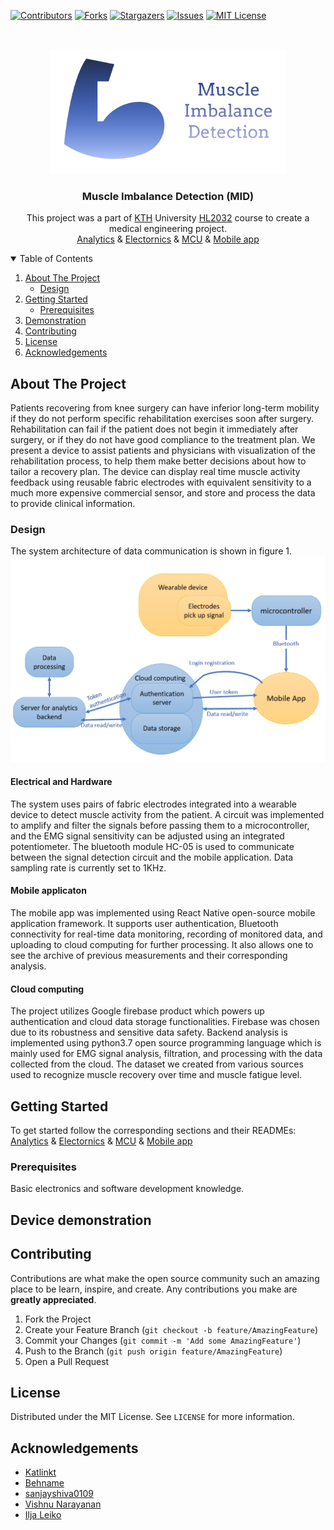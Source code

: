 <!-- PROJECT SHIELDS -->
<!--
*** I'm using markdown "reference style" links for readability.
*** Reference links are enclosed in brackets [ ] instead of parentheses ( ).
*** See the bottom of this document for the declaration of the reference variables
*** for contributors-url, forks-url, etc. This is an optional, concise syntax you may use.
*** https://www.markdownguide.org/basic-syntax/#reference-style-links
-->
[![Contributors][contributors-shield]][contributors-url]
[![Forks][forks-shield]][forks-url]
[![Stargazers][stars-shield]][stars-url]
[![Issues][issues-shield]][issues-url]
[![MIT License][license-shield]][license-url]



<!-- PROJECT LOGO -->
<br />
<p align="center">
  <a href="https://github.com/leikoilja/muscle-imbalance-detection">
    <img src="images/logo.png" alt="Logo" height="200">
  </a>

  <h3 align="center">Muscle Imbalance Detection (MID)</h3>

  <p align="center">
    This project was a part of <a href="https://www.kth.se/">KTH</a> University <a href="https://www.kth.se/student/kurser/kurs/HL2032?l=en">HL2032</a> course to create a medical engineering project.
    <br />
    <a href="https://github.com/leikoilja/muscle-imbalance-detection/tree/master/analytics">Analytics</a>
    &
    <a href="https://github.com/leikoilja/muscle-imbalance-detection/tree/master/electornics">Electornics</a>
    &
    <a href="https://github.com/leikoilja/muscle-imbalance-detection/tree/master/mcu">MCU</a>
    &
    <a href="https://github.com/leikoilja/muscle-imbalance-detection/tree/master/mobile_app">Mobile app</a>
  </p>
</p>



<!-- TABLE OF CONTENTS -->
<details open="open">
  <summary>Table of Contents</summary>
  <ol>
    <li>
      <a href="#about-the-project">About The Project</a>
      <ul>
        <li><a href="#design">Design</a></li>
      </ul>
    </li>
    <li>
      <a href="#getting-started">Getting Started</a>
      <ul>
        <li><a href="#prerequisites">Prerequisites</a></li>
      </ul>
    </li>
    <li><a href="#device-demonstration">Demonstration</a></li>
    <li><a href="#contributing">Contributing</a></li>
    <li><a href="#license">License</a></li>
    <li><a href="#acknowledgements">Acknowledgements</a></li>
  </ol>
</details>



<!-- ABOUT THE PROJECT -->
## About The Project
Patients recovering from knee surgery can have inferior long-term mobility if they do not perform specific rehabilitation exercises soon after surgery. Rehabilitation can fail if the patient does not begin it immediately after surgery, or if they do not have good compliance to the treatment plan. We present a device to assist patients and physicians with visualization of the rehabilitation process, to help them make better decisions about how to tailor a recovery plan. The device can display real time muscle activity feedback using reusable fabric electrodes with equivalent sensitivity to a much more expensive commercial sensor, and store and process the data to provide clinical information.

### Design

The system architecture of data communication is shown in figure 1.
[![Product Name Screen Shot][communication-screenshot]](https://example.com)

#### Electrical and Hardware
The system uses pairs of fabric electrodes integrated into a wearable device to detect muscle activity from the patient. A circuit was implemented to amplify and filter the signals before passing them to a microcontroller, and the EMG signal sensitivity can be adjusted using an integrated potentiometer.
The bluetooth module HC-05 is used to communicate between the signal detection circuit and the mobile application. Data sampling rate is currently set to 1KHz.

#### Mobile applicaton
The mobile app was implemented using React Native open-source mobile application framework. It supports user authentication, Bluetooth connectivity for real-time data monitoring, recording of monitored data, and uploading to cloud computing for further processing. It also allows one to see the archive of previous measurements and their corresponding analysis.

#### Cloud computing
The project utilizes Google firebase product which powers up authentication and cloud data storage functionalities. Firebase was chosen due to its robustness and sensitive data safety.
Backend analysis is implemented using python3.7 open source programming language which is mainly used for EMG signal analysis, filtration, and processing with the data collected from the cloud. The dataset we created from various sources used to recognize muscle recovery over time and muscle fatigue level.

<!-- GETTING STARTED -->
## Getting Started

To get started follow the corresponding sections and their READMEs:
<br />
<a href="https://github.com/leikoilja/muscle-imbalance-detection/tree/master/analytics">Analytics</a>
&
<a href="https://github.com/leikoilja/muscle-imbalance-detection/tree/master/electornics">Electornics</a>
&
<a href="https://github.com/leikoilja/muscle-imbalance-detection/tree/master/mcu">MCU</a>
&
<a href="https://github.com/leikoilja/muscle-imbalance-detection/tree/master/mobile_app">Mobile app</a>

### Prerequisites

Basic electronics and software development knowledge.

## Device demonstration

<!-- CONTRIBUTING -->
## Contributing

Contributions are what make the open source community such an amazing place to be learn, inspire, and create. Any contributions you make are **greatly appreciated**.

1. Fork the Project
2. Create your Feature Branch (`git checkout -b feature/AmazingFeature`)
3. Commit your Changes (`git commit -m 'Add some AmazingFeature'`)
4. Push to the Branch (`git push origin feature/AmazingFeature`)
5. Open a Pull Request


<!-- LICENSE -->
## License

Distributed under the MIT License. See `LICENSE` for more information.


<!-- ACKNOWLEDGEMENTS -->
## Acknowledgements
* [Katlinkt](https://github.com/Katlinkt)
* [Behname](https://github.com/Behname)
* [sanjayshiva0109](https://github.com/sanjayshiva0109)
* [Vishnu Narayanan](https://github.com/Vishnu1293)
* [Ilja Leiko](https://github.com/leikoilja)


<!-- MARKDOWN LINKS & IMAGES -->
<!-- https://www.markdownguide.org/basic-syntax/#reference-style-links -->
[contributors-shield]: https://img.shields.io/github/contributors/leikoilja/muscle-imbalance-detection
[contributors-url]: https://github.com/leikoilja/muscle-imbalance-detection/graphs/contributors
[forks-shield]: https://img.shields.io/github/forks/leikoilja/muscle-imbalance-detection
[forks-url]: https://github.com/leikoilja/muscle-imbalance-detection/network/members
[stars-shield]: https://img.shields.io/github/stars/leikoilja/muscle-imbalance-detection
[stars-url]: https://github.com/leikoilja/muscle-imbalance-detection/stargazers
[issues-shield]: https://img.shields.io/github/issues/leikoilja/muscle-imbalance-detection
[issues-url]: https://github.com/leikoilja/muscle-imbalance-detection/issues
[license-shield]: https://img.shields.io/github/license/leikoilja/muscle-imbalance-detection
[license-url]: https://github.com/leikoilja/muscle-imbalance-detection/blob/master/LICENSE
[product-screenshot]: images/screenshot.png
[communication-screenshot]: images/communication.png
